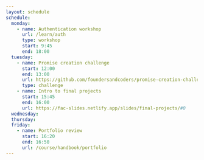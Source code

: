 ```yaml
---
layout: schedule
schedule:
  monday:
    - name: Authentication workshop
      url: /learn/auth
      type: workshop
      start: 9:45
      end: 18:00
  tuesday:
    - name: Promise creation challenge
      start: 12:00
      end: 13:00
      url: https://github.com/foundersandcoders/promise-creation-challenge
      type: challenge
    - name: Intro to final projects
      start: 15:45
      end: 16:00
      url: https://fac-slides.netlify.app/slides/final-projects/#0
  wednesday:
  thursday:
  friday:
    - name: Portfolio review
      start: 16:20
      end: 16:50
      url: /course/handbook/portfolio
---
```

